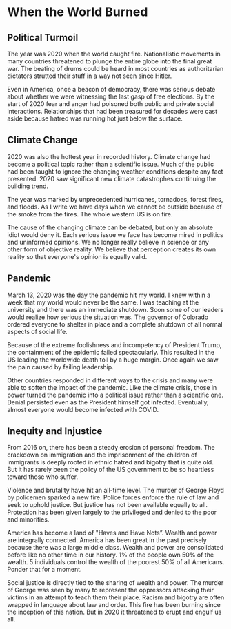# When the World Burned

## Political Turmoil

The year was 2020 when the world caught fire.  Nationalistic movements in many countries threatened
to plunge the entire globe into the final great war.  The beating of drums could be heard in most
countries as authoritarian dictators strutted their stuff in a way not seen since Hitler.

Even in America, once a beacon of democracy, there was serious debate about whether we were
witnessing the last gasp of free elections.  By the start of 2020 fear and anger had poisoned both
public and private social interactions.  Relationships that had been treasured for decades were
cast aside because hatred was running hot just below the surface.


## Climate Change

2020 was also the hottest year in recorded history.  Climate change had become a political topic
rather than a scientific issue.  Much of the public had been taught to ignore the changing weather
conditions despite any fact presented.  2020 saw significant new climate catastrophes continuing
the building trend.

The year was marked by unprecedented hurricanes, tornadoes, forest fires, and floods.  As I write we
have days when we cannot be outside because of the smoke from the fires.  The whole western US is
on fire.

The cause of the changing climate can be debated, but only an absolute idiot would deny it.  Each
serious issue we face has become mired in politics and uninformed opinions. We no longer really
believe in science or any other form of objective reality.  We believe that perception creates its
own reality so that everyone's opinion is equally valid.


## Pandemic

March 13, 2020 was the day the pandemic hit my world.  I knew within a week that my world would
never be the same.  I was teaching at the university and there was an immediate shutdown.  Soon
some of our leaders would realize how serious the situation was.  The governor of Colorado ordered
everyone to shelter in place and a complete shutdown of all normal aspects of social life.

Because of the extreme foolishness and incompetency of President Trump, the containment of the
epidemic failed spectacularly.  This resulted in the US leading the worldwide death toll by a huge
margin. Once again we saw the pain caused by failing leadership.

Other countries responded in different ways to the crisis and many were able to soften the impact of
the pandemic.  Like the climate crisis, those in power turned the pandemic into a political issue
rather than a scientific one.  Denial persisted even as the President himself got infected.
Eventually, almost everyone would become infected with COVID.


## Inequity and Injustice

From 2016 on, there has been a steady erosion of personal freedom.  The crackdown on immigration and
the imprisonment of the children of immigrants is deeply rooted in ethnic hatred and bigotry that
is quite old.  But it has rarely been the policy of the US government to be so heartless toward
those who suffer.

Violence and brutality have hit an all-time level.  The murder of George Floyd by policemen sparked
a new fire.  Police forces enforce the rule of law and seek to uphold justice.  But justice has not
been available equally to all.  Protection has been given largely to the privileged and denied to
the poor and minorities. 

America has become a land of "Haves and Have Nots”. Wealth and power are integrally connected.
America has been great in the past precisely because there was a large middle class.  Wealth and
power are consolidated before like no other time in our history.  1% of the people own 50% of the
wealth.  5 individuals control the wealth of the poorest 50% of all Americans.  Ponder that for a
moment.

Social justice is directly tied to the sharing of wealth and power.  The murder of George was seen
by many to represent the oppressors attacking their victims in an attempt to teach them their
place.  Racism and bigotry are often wrapped in language about law and order.  This fire has been
burning since the inception of this nation.  But in 2020 it threatened to erupt and engulf us all.



